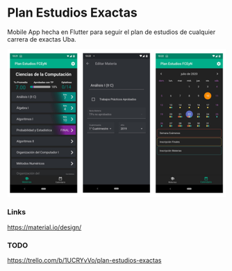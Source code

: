 # Plan Estudios Exactas

Mobile App hecha en Flutter para seguir el plan de estudios de cualquier carrera de exactas Uba.  

![screenshots](screenshots.png)

### Links
https://material.io/design/

### TODO
https://trello.com/b/1UCRYvVo/plan-estudios-exactas
